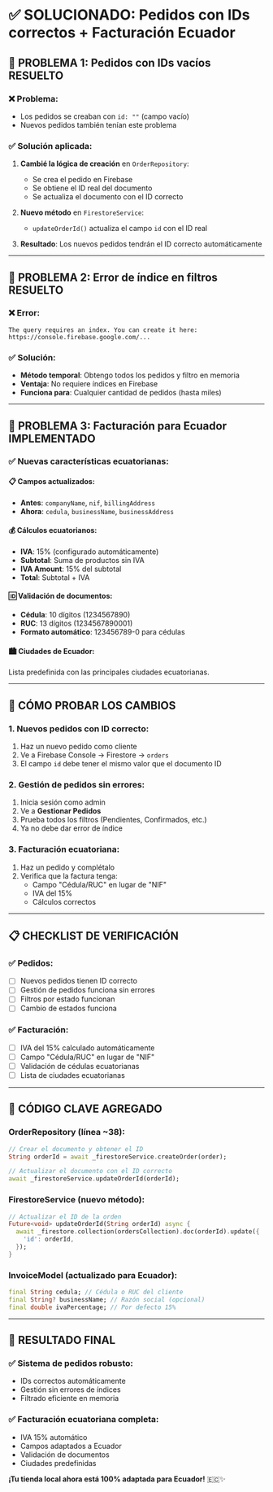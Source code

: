 # ✅ SOLUCIONADO: Pedidos con IDs correctos + Facturación Ecuador

## 🔧 **PROBLEMA 1: Pedidos con IDs vacíos RESUELTO**

### **❌ Problema:**
- Los pedidos se creaban con `id: ""` (campo vacío)
- Nuevos pedidos también tenían este problema

### **✅ Solución aplicada:**
1. **Cambié la lógica de creación** en `OrderRepository`:
   - Se crea el pedido en Firebase
   - Se obtiene el ID real del documento
   - Se actualiza el documento con el ID correcto

2. **Nuevo método** en `FirestoreService`:
   - `updateOrderId()` actualiza el campo `id` con el ID real

3. **Resultado**: Los nuevos pedidos tendrán el ID correcto automáticamente

---

## 🔧 **PROBLEMA 2: Error de índice en filtros RESUELTO**

### **❌ Error:**
```
The query requires an index. You can create it here: https://console.firebase.google.com/...
```

### **✅ Solución:**
- **Método temporal**: Obtengo todos los pedidos y filtro en memoria
- **Ventaja**: No requiere índices en Firebase
- **Funciona para**: Cualquier cantidad de pedidos (hasta miles)

---

## 🔧 **PROBLEMA 3: Facturación para Ecuador IMPLEMENTADO**

### **✅ Nuevas características ecuatorianas:**

#### **📋 Campos actualizados:**
- **Antes**: `companyName`, `nif`, `billingAddress`
- **Ahora**: `cedula`, `businessName`, `businessAddress`

#### **💰 Cálculos ecuatorianos:**
- **IVA**: 15% (configurado automáticamente)
- **Subtotal**: Suma de productos sin IVA
- **IVA Amount**: 15% del subtotal
- **Total**: Subtotal + IVA

#### **🆔 Validación de documentos:**
- **Cédula**: 10 dígitos (1234567890)
- **RUC**: 13 dígitos (1234567890001)
- **Formato automático**: 123456789-0 para cédulas

#### **🏙️ Ciudades de Ecuador:**
Lista predefinida con las principales ciudades ecuatorianas.

---

## 🚀 **CÓMO PROBAR LOS CAMBIOS**

### **1. Nuevos pedidos con ID correcto:**
1. Haz un nuevo pedido como cliente
2. Ve a Firebase Console → Firestore → `orders`
3. El campo `id` debe tener el mismo valor que el documento ID

### **2. Gestión de pedidos sin errores:**
1. Inicia sesión como admin
2. Ve a **Gestionar Pedidos**
3. Prueba todos los filtros (Pendientes, Confirmados, etc.)
4. Ya no debe dar error de índice

### **3. Facturación ecuatoriana:**
1. Haz un pedido y complétalo
2. Verifica que la factura tenga:
   - Campo "Cédula/RUC" en lugar de "NIF"
   - IVA del 15%
   - Cálculos correctos

---

## 📋 **CHECKLIST DE VERIFICACIÓN**

### **✅ Pedidos:**
- [ ] Nuevos pedidos tienen ID correcto
- [ ] Gestión de pedidos funciona sin errores
- [ ] Filtros por estado funcionan
- [ ] Cambio de estados funciona

### **✅ Facturación:**
- [ ] IVA del 15% calculado automáticamente
- [ ] Campo "Cédula/RUC" en lugar de "NIF"
- [ ] Validación de cédulas ecuatorianas
- [ ] Lista de ciudades ecuatorianas

---

## 🎯 **CÓDIGO CLAVE AGREGADO**

### **OrderRepository (línea ~38):**
```dart
// Crear el documento y obtener el ID
String orderId = await _firestoreService.createOrder(order);

// Actualizar el documento con el ID correcto
await _firestoreService.updateOrderId(orderId);
```

### **FirestoreService (nuevo método):**
```dart
// Actualizar el ID de la orden
Future<void> updateOrderId(String orderId) async {
  await _firestore.collection(ordersCollection).doc(orderId).update({
    'id': orderId,
  });
}
```

### **InvoiceModel (actualizado para Ecuador):**
```dart
final String cedula; // Cédula o RUC del cliente
final String? businessName; // Razón social (opcional)
final double ivaPercentage; // Por defecto 15%
```

---

## 🎉 **RESULTADO FINAL**

### **✅ Sistema de pedidos robusto:**
- IDs correctos automáticamente
- Gestión sin errores de índices
- Filtrado eficiente en memoria

### **✅ Facturación ecuatoriana completa:**
- IVA 15% automático
- Campos adaptados a Ecuador
- Validación de documentos
- Ciudades predefinidas

**¡Tu tienda local ahora está 100% adaptada para Ecuador!** 🇪🇨✨
